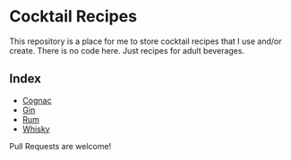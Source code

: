 Cocktail Recipes
=========

This repository is a place for me to store cocktail recipes that I use and/or create. There is no code here. Just recipes for adult beverages.

## Index

* [Cognac](cognac.md)
* [Gin](gin.md)
* [Rum](rum.md)
* [Whisky](whiskey.md)

Pull Requests are welcome!
